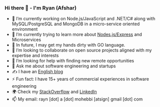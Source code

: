 ### Hi there 👋 - I'm Ryan (Afshar)

- 🔭 I’m currently working on Node.js/JavaScript and .NET/C# along with MySQL/PostgreSQL and MongoDB in a micro-service oriented environment
- 🌱 I’m currently trying to learn more about [Nodes.js/Express](https://github.com/afsharm/byprop) and Microservices
- 🤔 In future, I may get my hands dirty with GO language.
- 👯 I’m looking to collaborate on open source projects aligned with my expertise and interests
- 🤔 I’m looking for help with finding new remote opportunities
- 💬 Ask me about software engineering and startups
- ✍️ I have an [English blog](https://dev.to/afsharm/)
- ⚡ Fun fact: I have 15+ years of commercial experiences in software engineering
- 🌍 Check my [StackOverflow](https://stackoverflow.com/users/167670/afshar-mohebi) and [LinkedIn](https://www.linkedin.com/in/afsharm/)
- 📫 My email: rayn [dot] a [dot] mohebbi [atsign] gmail [dot] com
